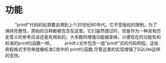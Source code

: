 # 功能
&nbsp;&nbsp;&nbsp;&nbsp;&nbsp;&nbsp;&nbsp;&nbsp;“printf”代码的起源要追溯到上个20世纪80年代。它不受版权的限制。为了保持完整性，原始的注释都被包含在这里。它们虽然很过时，但是作为一种具有历史意义的参考应该还是有用处的。大多数的增强功能被拿掉，以便现在的功能性和标准的printf()函数一样。
&nbsp;&nbsp;&nbsp;&nbsp;&nbsp;&nbsp;&nbsp;&nbsp;printf.c文件包含一组“printf”式的代码例程。这些例程格式字符串就像标准C库中的
printf()函数,尽管这里的实现增强了SQLlite这样的支持。
